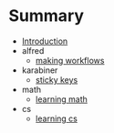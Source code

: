 # Summary

* [Introduction][1]
* alfred
	* [making workflows][2]
* karabiner
	* [sticky keys][3]
* math
	* [learning math][4]
* cs
	* [learning cs][5]

[1]:	readme.md
[2]:	./alfred/making-workflows.md
[3]:	./karabiner/sticky-keys.md
[4]:	./math/learning-math.md
[5]:	./cs/learning-cs